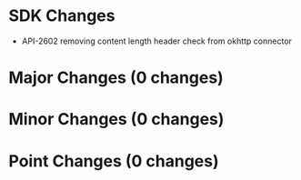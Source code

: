 
# SDK Changes

* API-2602 removing content length header check from okhttp connector

# Major Changes (0 changes)


# Minor Changes (0 changes)


# Point Changes (0 changes)
